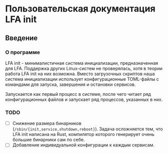 # Пользовательская документация LFA init

## Введение

### О программе

LFA init - минималистичная система инициализации, предназначенная для LFA. Поддержка других Linux-систем не проверялась, хотя в теории работа LFA init на них возможна. Вместо загрузочных скриптов наша система инициализации использует конфигурационные TOML-файлы с командами для запуска, завершения и остановки сервисов.

Запускается как первый процесс в системе, после чего читает ряд конфигурационных файлов и запускает ряд процессов, указанных в них.

### TODO

- [ ] Снижение размера бинарников (`/sbin/{init,service,shutdown,reboot}`). Задача осложняется тем, что LFA init написана на Rust, компилятор которого генерирует очень большие бинарники сам по себе.
- [ ] Добавление индивидуальной конфигурации к каждым сервисам.
